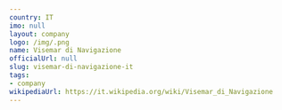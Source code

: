 ```yaml
---
country: IT
imo: null
layout: company
logo: /img/.png
name: Visemar di Navigazione
officialUrl: null
slug: visemar-di-navigazione-it
tags:
- company
wikipediaUrl: https://it.wikipedia.org/wiki/Visemar_di_Navigazione
---
```

